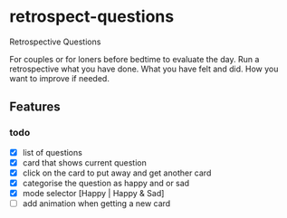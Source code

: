 # retrospect-questions
Retrospective Questions

For couples or for loners before bedtime to evaluate the day. Run a retrospective what you have done. What you have felt and did. How you want to improve if needed.

## Features
### todo
- [X] list of questions
- [X] card that shows current question
- [X] click on the card to put away and get another card
- [X] categorise the question as happy and or sad
- [X] mode selector [Happy | Happy & Sad]
- [ ] add animation when getting a new card